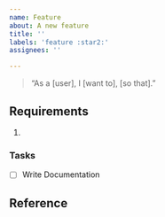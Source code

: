 ```yaml
---
name: Feature
about: A new feature
title: ''
labels: 'feature :star2:'
assignees: ''

---
```


> “As a [user], I [want to], [so that].”

## Requirements
1.

### Tasks
- [ ] Write Documentation

## Reference
